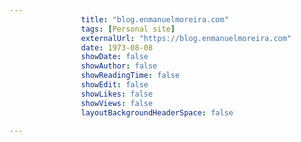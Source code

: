 ---
                title: "blog.enmanuelmoreira.com"
                tags: [Personal site]
                externalUrl: "https://blog.enmanuelmoreira.com"
                date: 1973-08-08
                showDate: false
                showAuthor: false
                showReadingTime: false
                showEdit: false
                showLikes: false
                showViews: false
                layoutBackgroundHeaderSpace: false
                ---
